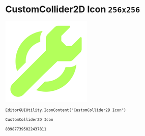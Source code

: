 # CustomCollider2D Icon `256x256`
<img src="/img/CustomCollider2D%20Icon.png" width=256 height=256>

``` CSharp
EditorGUIUtility.IconContent("CustomCollider2D Icon")
```
```
CustomCollider2D Icon
```
```
839877395022437811
```
